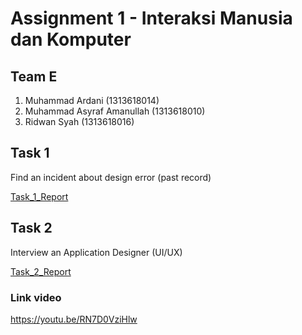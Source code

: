 # Assignment 1 - Interaksi Manusia dan Komputer

## Team E
1. Muhammad Ardani              (1313618014)
2. Muhammad Asyraf Amanullah    (1313618010)
3. Ridwan Syah                  (1313618016)

## Task 1
Find an incident about design error (past record)

[Task_1_Report](Task_1_Report)

## Task 2
Interview an Application Designer (UI/UX)

[Task_2_Report](Task_2_Report)

### Link video
https://youtu.be/RN7D0VziHlw
